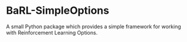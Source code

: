 # BaRL-SimpleOptions
A small Python package which provides a simple framework for working with Reinforcement Learning Options.
